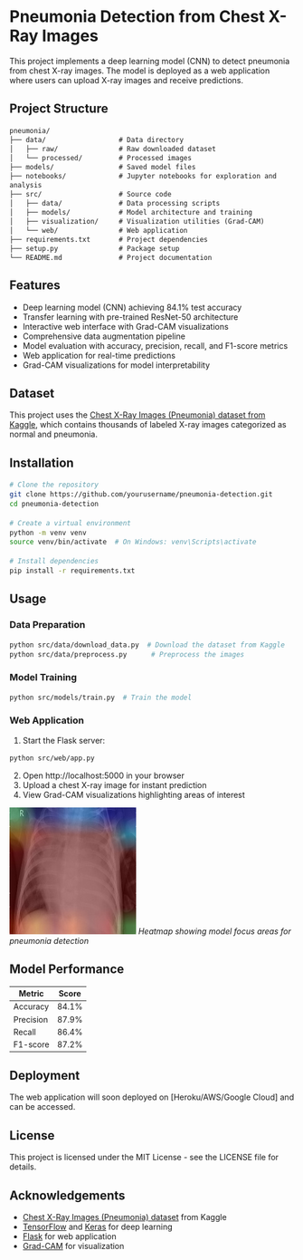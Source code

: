 # Pneumonia Detection from Chest X-Ray Images

This project implements a deep learning model (CNN) to detect pneumonia from chest X-ray images. The model is deployed as a web application where users can upload X-ray images and receive predictions.

## Project Structure

```
pneumonia/
├── data/                  # Data directory
│   ├── raw/               # Raw downloaded dataset
│   └── processed/         # Processed images
├── models/                # Saved model files
├── notebooks/             # Jupyter notebooks for exploration and analysis
├── src/                   # Source code
│   ├── data/              # Data processing scripts
│   ├── models/            # Model architecture and training
│   ├── visualization/     # Visualization utilities (Grad-CAM)
│   └── web/               # Web application
├── requirements.txt       # Project dependencies
├── setup.py               # Package setup
└── README.md              # Project documentation
```

## Features

- Deep learning model (CNN) achieving 84.1% test accuracy
- Transfer learning with pre-trained ResNet-50 architecture
- Interactive web interface with Grad-CAM visualizations
- Comprehensive data augmentation pipeline
- Model evaluation with accuracy, precision, recall, and F1-score metrics
- Web application for real-time predictions
- Grad-CAM visualizations for model interpretability

## Dataset

This project uses the [Chest X-Ray Images (Pneumonia) dataset from Kaggle](https://www.kaggle.com/paultimothymooney/chest-xray-pneumonia), which contains thousands of labeled X-ray images categorized as normal and pneumonia.

## Installation

```bash
# Clone the repository
git clone https://github.com/yourusername/pneumonia-detection.git
cd pneumonia-detection

# Create a virtual environment
python -m venv venv
source venv/bin/activate  # On Windows: venv\Scripts\activate

# Install dependencies
pip install -r requirements.txt
```

## Usage

### Data Preparation

```bash
python src/data/download_data.py  # Download the dataset from Kaggle
python src/data/preprocess.py      # Preprocess the images
```

### Model Training

```bash
python src/models/train.py  # Train the model
```

### Web Application

1. Start the Flask server:
```bash
python src/web/app.py
```
2. Open http://localhost:5000 in your browser
3. Upload a chest X-ray image for instant prediction
4. View Grad-CAM visualizations highlighting areas of interest

![Grad-CAM Visualization](src/web/static/uploads/static.jpeg)
*Heatmap showing model focus areas for pneumonia detection*

## Model Performance

| Metric        | Score   |
|---------------|---------|
| Accuracy      | 84.1%   |
| Precision     | 87.9%   |
| Recall        | 86.4%   |
| F1-score      | 87.2%   |

## Deployment

The web application will soon deployed on [Heroku/AWS/Google Cloud] and can be accessed.

## License

This project is licensed under the MIT License - see the LICENSE file for details.

## Acknowledgements

- [Chest X-Ray Images (Pneumonia) dataset](https://www.kaggle.com/paultimothymooney/chest-xray-pneumonia) from Kaggle
- [TensorFlow](https://www.tensorflow.org/) and [Keras](https://keras.io/) for deep learning
- [Flask](https://flask.palletsprojects.com/) for web application
- [Grad-CAM](https://arxiv.org/abs/1610.02391) for visualization